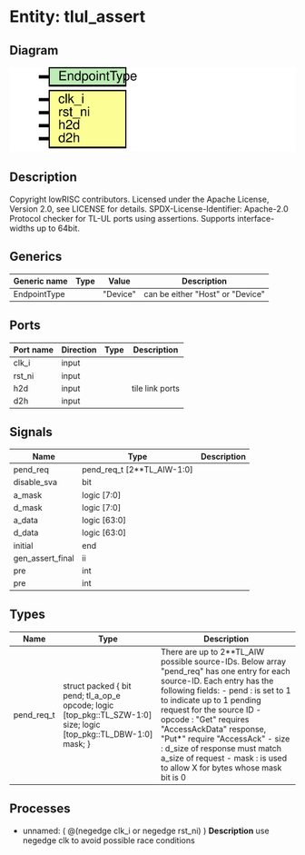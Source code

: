 # Entity: tlul_assert

## Diagram

![Diagram](tlul_assert.svg "Diagram")
## Description

Copyright lowRISC contributors.
 Licensed under the Apache License, Version 2.0, see LICENSE for details.
 SPDX-License-Identifier: Apache-2.0
 Protocol checker for TL-UL ports using assertions. Supports interface-widths
 up to 64bit.
 
## Generics

| Generic name | Type | Value    | Description                      |
| ------------ | ---- | -------- | -------------------------------- |
| EndpointType |      | "Device" | can be either "Host" or "Device" |
## Ports

| Port name | Direction | Type | Description     |
| --------- | --------- | ---- | --------------- |
| clk_i     | input     |      |                 |
| rst_ni    | input     |      |                 |
| h2d       | input     |      | tile link ports |
| d2h       | input     |      |                 |
## Signals

| Name             | Type                       | Description |
| ---------------- | -------------------------- | ----------- |
| pend_req         | pend_req_t [2**TL_AIW-1:0] |             |
| disable_sva      | bit                        |             |
| a_mask           | logic [7:0]                |             |
| d_mask           | logic [7:0]                |             |
| a_data           | logic [63:0]               |             |
| d_data           | logic [63:0]               |             |
| initial          | end                        |             |
| gen_assert_final | ii                         |             |
| pre              | int                        |             |
| pre              | int                        |             |
## Types

| Name       | Type                                                                                                                                                                           | Description                                                                                                                                                                                                                                                                                                                                                                                                                      |
| ---------- | ------------------------------------------------------------------------------------------------------------------------------------------------------------------------------ | -------------------------------------------------------------------------------------------------------------------------------------------------------------------------------------------------------------------------------------------------------------------------------------------------------------------------------------------------------------------------------------------------------------------------------- |
| pend_req_t | struct packed {     bit                         pend;      tl_a_op_e                   opcode;     logic [top_pkg::TL_SZW-1:0] size;     logic [top_pkg::TL_DBW-1:0] mask;   } | There are up to 2**TL_AIW possible source-IDs. Below array "pend_req" has one entry for each source-ID. Each entry has the following fields: - pend   : is set to 1 to indicate up to 1 pending request for the source ID - opcode : "Get" requires "AccessAckData" response, "Put*" require "AccessAck" - size   : d_size of response must match a_size of request - mask   : is used to allow X for bytes whose mask bit is 0  |
## Processes
- unnamed: ( @(negedge clk_i or negedge rst_ni) )
**Description**
use negedge clk to avoid possible race conditions

